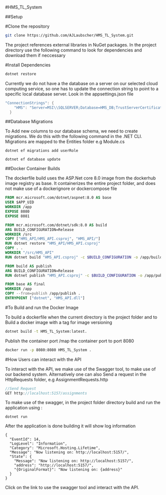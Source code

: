 #HMS_TL_System

##Setup 

#Clone the repository 

```bash
git clone https://github.com/AJLaubscher/HMS_TL_System.git 				
```

The project references external libraries in NuGet packages. In the project directory use the following command to look for dependencies and download them if neccessary

#Install Dependencies 

```bash
dotnet restore
```

Currently we do not have a the database on a server on our selected cloud computing service, so one has to update the connection string to point to a specific local database server.
Look in the appsettings.json file

```c#
"ConnectionStrings": {
    "HMS": "Server=MSI\\SQLSERVER;Database=HMS_DB;TrustServerCertificate=True;Trusted_Connection=True;"
  }
```

##Database Migrations 

To Add new columns to our database schema, we need to create migrations. We do this with the following command in the .NET CLI. Migrations are mapped to the Entities folder
e.g Module.cs 

```.NET CLI
dotnet ef migrations add userRole
```

```.NET CLI
dotnet ef database update
```

##Docker Container Builds

The dockerfile build uses the ASP.Net core 8.0 image from the dockerhub image registry as base.
It containerizes the entire project folder, and does not make use of a dockerignore or dockercompose file

```Dockerfile
FROM mcr.microsoft.com/dotnet/aspnet:8.0 AS base
USER $APP_UID
WORKDIR /app
EXPOSE 8080
EXPOSE 8081

FROM mcr.microsoft.com/dotnet/sdk:8.0 AS build
ARG BUILD_CONFIGURATION=Release
WORKDIR /src
COPY ["HMS_API/HMS_API.csproj", "HMS_API/"]
RUN dotnet restore "HMS_API/HMS_API.csproj"
COPY . .
WORKDIR "/src/HMS_API"
RUN dotnet build "HMS_API.csproj" -c $BUILD_CONFIGURATION -o /app/build

FROM build AS publish
ARG BUILD_CONFIGURATION=Release
RUN dotnet publish "HMS_API.csproj" -c $BUILD_CONFIGURATION -o /app/publish /p:UseAppHost=false

FROM base AS final
WORKDIR /app
COPY --from=publish /app/publish .
ENTRYPOINT ["dotnet", "HMS_API.dll"]
```


#To Build and run the Docker Image

To build a dockerfile when the current directory is the project folder and to Build a docker image with a tag for image versioning

```bash
dotnet build -t HMS_TL_System:latest. 
```


Publish the container port /map the container port to port 8080
```bash
docker run -p 8080:8080 HMS_TL_System .
```

#How Users can interact with the API

To interact with the API, we make use of the Swagger tool, to make use of our backend system. 
Alternatively one can also Send a request in the HttpRequests folder, e.g AssignmentRequests.http

```c#
//Send Request
GET http://localhost:5157/assignments
```


To make use of the swagger, in the project folder directory build and run the application using :

```.NET CLI
dotnet run 
```

After the application is done building it will show log information 
```.NET CLI
{
  "EventId": 14,
  "LogLevel": "Information",
  "Category": "Microsoft.Hosting.Lifetime",
  "Message": "Now listening on: http://localhost:5157/",
  "State": {
    "Message": "Now listening on: http://localhost:5157/",
    "address": "http://localhost:5157/",
    "{OriginalFormat}": "Now listening on: {address}"
  }
}
```

Click on the link to use the swagger tool and interact with the API.
